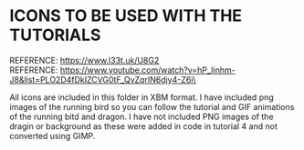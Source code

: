 # ICONS TO BE USED WITH THE TUTORIALS

REFERENCE: https://www.l33t.uk/U8G2 \
REFERENCE: https://www.youtube.com/watch?v=hP_Iinhm-J8&list=PLO2D4fDkIZCVG0tF_QvZqrIN6djy4-Z6i\

All icons are included in this folder in XBM format. I have included png images of the running bird
so you can follow the tutorial and GIF animations of the running bitd and dragon. I have not included
PNG images of the dragin or background as these were added in code in tutorial 4 and not converted using
GIMP.
